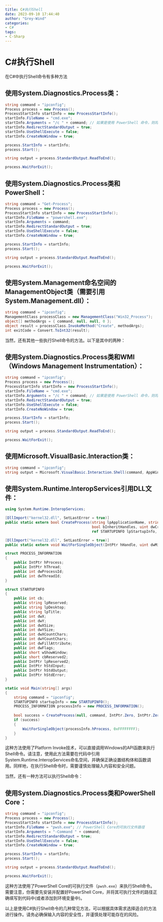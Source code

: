 ```yaml
---
title: C#执行Shell
date: 2023-09-10 17:44:40
author: "Grey-Wind"
categories:
- C#
tags:
- C-Sharp
---
```


# C#执行Shell

在C#中执行Shell命令有多种方法

## 使用System.Diagnostics.Process类：

```csharp
string command = "ipconfig";
Process process = new Process();
ProcessStartInfo startInfo = new ProcessStartInfo();
startInfo.FileName = "cmd.exe";
startInfo.Arguments = "/c " + command; // 如果是使用 PowerShell 命令，则将 "/c" 改为 "/k"
startInfo.RedirectStandardOutput = true;
startInfo.UseShellExecute = false;
startInfo.CreateNoWindow = true;

process.StartInfo = startInfo;
process.Start();

string output = process.StandardOutput.ReadToEnd();

process.WaitForExit();
```

## 使用System.Diagnostics.Process类和PowerShell：

```csharp
string command = "Get-Process";
Process process = new Process();
ProcessStartInfo startInfo = new ProcessStartInfo();
startInfo.FileName = "powershell.exe";
startInfo.Arguments = command;
startInfo.RedirectStandardOutput = true;
startInfo.UseShellExecute = false;
startInfo.CreateNoWindow = true;

process.StartInfo = startInfo;
process.Start();

string output = process.StandardOutput.ReadToEnd();

process.WaitForExit();
```

## 使用System.Management命名空间的ManagementObject类（需要引用System.Management.dll）：

```csharp
string command = "ipconfig";
ManagementClass processClass = new ManagementClass("Win32_Process");
object[] methodArgs = { command, null, null, 0 };
object result = processClass.InvokeMethod("Create", methodArgs);
int exitCode = Convert.ToInt32(result);
```

当然，还有其他一些执行Shell命令的方法。以下是其中的两种：

## 使用System.Diagnostics.Process类和WMI（Windows Management Instrumentation）：

```csharp
string command = "ipconfig";
Process process = new Process();
ProcessStartInfo startInfo = new ProcessStartInfo();
startInfo.FileName = "cmd.exe";
startInfo.Arguments = "/c " + command; // 如果是使用 PowerShell 命令，则将 "/c" 改为 "/k"
startInfo.RedirectStandardOutput = true;
startInfo.UseShellExecute = false;
startInfo.CreateNoWindow = true;

process.StartInfo = startInfo;
process.Start();

string output = process.StandardOutput.ReadToEnd();

process.WaitForExit();
```

## 使用Microsoft.VisualBasic.Interaction类：

```csharp
string command = "ipconfig";
string output = Microsoft.VisualBasic.Interaction.Shell(command, AppWinStyle.Hide, true, -1);
```

## 使用System.Runtime.InteropServices引用DLL文件：

```csharp
using System.Runtime.InteropServices;

[DllImport("kernel32.dll", SetLastError = true)]
public static extern bool CreateProcess(string lpApplicationName, string lpCommandLine, IntPtr lpProcessAttributes, IntPtr lpThreadAttributes,
                                        bool bInheritHandles, uint dwCreationFlags, IntPtr lpEnvironment, string lpCurrentDirectory,
                                        ref STARTUPINFO lpStartupInfo, out PROCESS_INFORMATION lpProcessInformation);

[DllImport("kernel32.dll", SetLastError = true)]
public static extern void WaitForSingleObject(IntPtr hHandle, uint dwMilliseconds);

struct PROCESS_INFORMATION
{
    public IntPtr hProcess;
    public IntPtr hThread;
    public int dwProcessId;
    public int dwThreadId;
}

struct STARTUPINFO
{
    public int cb;
    public string lpReserved;
    public string lpDesktop;
    public string lpTitle;
    public int dwX;
    public int dwY;
    public int dwXSize;
    public int dwYSize;
    public int dwXCountChars;
    public int dwYCountChars;
    public int dwFillAttribute;
    public int dwFlags;
    public short wShowWindow;
    public short cbReserved2;
    public IntPtr lpReserved2;
    public IntPtr hStdInput;
    public IntPtr hStdOutput;
    public IntPtr hStdError;
}

static void Main(string[] args)
{
    string command = "ipconfig";
    STARTUPINFO startupInfo = new STARTUPINFO();
    PROCESS_INFORMATION processInfo = new PROCESS_INFORMATION();
    
    bool success = CreateProcess(null, command, IntPtr.Zero, IntPtr.Zero, false, 0, IntPtr.Zero, null, ref startupInfo, out processInfo);
    if (success)
    {
        WaitForSingleObject(processInfo.hProcess, 0xFFFFFFFF);
    }
}
```

这种方法使用了Platform Invoke技术，可以直接调用Windows的API函数来执行Shell命令。请注意，使用此方法需要在代码中引用System.Runtime.InteropServices命名空间，并确保正确设置结构体和函数调用。同样地，在执行Shell命令时，需要谨慎处理输入内容和安全问题。

当然，还有一种方法可以执行Shell命令：

## 使用System.Diagnostics.Process类和PowerShell Core：

```csharp
string command = "ipconfig";
Process process = new Process();
ProcessStartInfo startInfo = new ProcessStartInfo();
startInfo.FileName = "pwsh.exe"; // PowerShell Core的可执行文件路径
startInfo.Arguments = "-Command " + command;
startInfo.RedirectStandardOutput = true;
startInfo.UseShellExecute = false;
startInfo.CreateNoWindow = true;

process.StartInfo = startInfo;
process.Start();

string output = process.StandardOutput.ReadToEnd();

process.WaitForExit();
```

这种方法使用了PowerShell Core的可执行文件（`pwsh.exe`）来执行Shell命令。需要注意，你需要先安装并配置好PowerShell Core，并将其可执行文件的路径正确填写到代码中(或者添加到环境变量中)。

以上是使用C#执行Shell命令的几种常见方法，可以根据具体需求选择适合的方法进行操作。请务必确保输入内容的安全性，并谨慎处理可能存在的风险。
